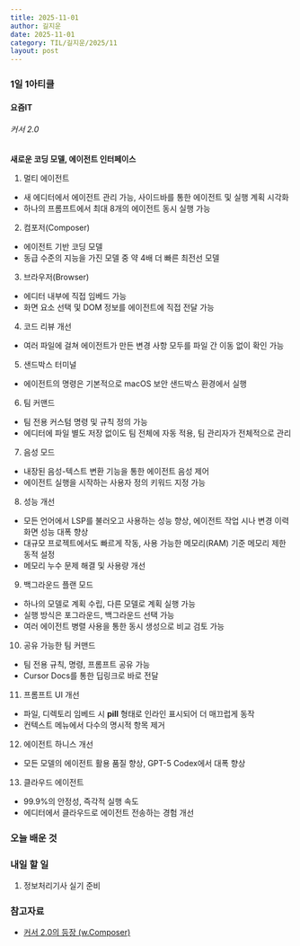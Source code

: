 ```yaml
---
title: 2025-11-01
author: 길지운
date: 2025-11-01
category: TIL/길지운/2025/11
layout: post
---
```


### 1일 1아티클
#### 요즘IT
###### 커서 2.0
**새로운 코딩 모델, 에이전트 인터페이스**
1. 멀티 에이전트
  - 새 에디터에서 에이전트 관리 가능, 사이드바를 통한 에이전트 및 실행 계획 시각화
  - 하나의 프롬프트에서 최대 8개의 에이전트 동시 실행 가능
2. 컴포저(Composer)
  - 에이전트 기반 코딩 모델
  - 동급 수준의 지능을 가진 모델 중 약 4배 더 빠른 최전선 모델
3. 브라우저(Browser)
  - 에디터 내부에 직접 임베드 가능
  - 화면 요소 선택 및 DOM 정보를 에이전트에 직접 전달 가능
4. 코드 리뷰 개선
  - 여러 파일에 걸쳐 에이전트가 만든 변경 사항 모두를 파일 간 이동 없이 확인 가능
5. 샌드박스 터미널
  - 에이전트의 명령은 기본적으로 macOS 보안 샌드박스 환경에서 실행
6. 팀 커맨드
  - 팀 전용 커스텀 명령 및 규칙 정의 가능
  - 에디터에 파일 별도 저장 없이도 팀 전체에 자동 적용, 팀 관리자가 전체적으로 관리
7. 음성 모드
  - 내장된 음성-텍스트 변환 기능을 통한 에이전트 음성 제어
  - 에이전트 실행을 시작하는 사용자 정의 키워드 지정 가능
8. 성능 개선
  - 모든 언어에서 LSP를 불러오고 사용하는 성능 향상, 에이전트 작업 시나 변경 이력 화면 성능 대폭 향상
  - 대규모 프로젝트에서도 빠르게 작동, 사용 가능한 메모리(RAM) 기준 메모리 제한 동적 설정
  - 메모리 누수 문제 해결 및 사용량 개선
9.  백그라운드 플랜 모드
  - 하나의 모델로 계획 수립, 다른 모델로 계획 실행 가능
  - 실행 방식은 포그라운드, 백그라운드 선택 가능
  - 여러 에이전트 병렬 사용을 통한 동시 생성으로 비교 검토 가능
10. 공유 가능한 팀 커맨드
  - 팀 전용 규칙, 명령, 프롬프트 공유 가능
  - Cursor Docs를 통한 딥링크로 바로 전달
11. 프롬프트 UI 개선
  - 파일, 디렉토리 임베드 시 **pill** 형태로 인라인 표시되어 더 매끄럽게 동작
  - 컨텍스트 메뉴에서 다수의 명시적 항목 제거
12. 에이전트 하니스 개선
  - 모든 모델의 에이전트 활용 품질 향상, GPT-5 Codex에서 대폭 향상
13. 클라우드 에이전트
  - 99.9%의 안정성, 즉각적 실행 속도
  - 에디터에서 클라우드로 에이전트 전송하는 경험 개선
  
### 오늘 배운 것
  
### 내일 할 일
1. 정보처리기사 실기 준비
  
### 참고자료
- [커서 2.0의 등장 (w.Composer)](https://yozm.wishket.com/magazine/detail/3425)
